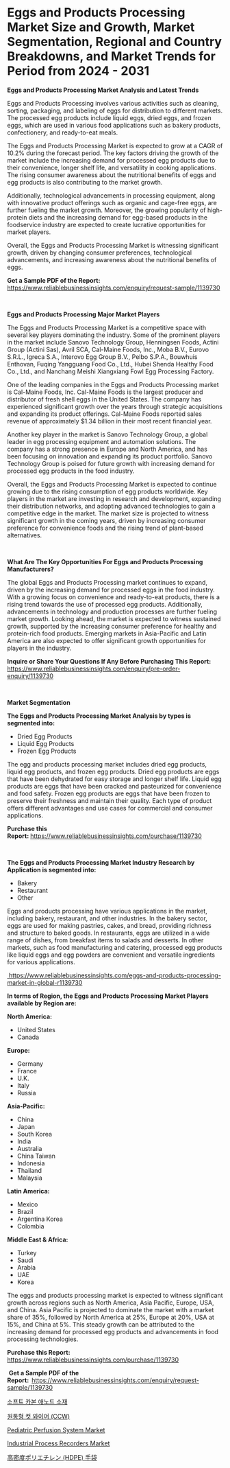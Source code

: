 <p><h1>Eggs and Products Processing Market Size and Growth, Market Segmentation, Regional and Country Breakdowns, and Market Trends for Period from 2024 -  2031</h1></p><p><strong>Eggs and Products Processing Market Analysis and Latest Trends</strong></p>
<p><p>Eggs and Products Processing involves various activities such as cleaning, sorting, packaging, and labeling of eggs for distribution to different markets. The processed egg products include liquid eggs, dried eggs, and frozen eggs, which are used in various food applications such as bakery products, confectionery, and ready-to-eat meals.</p><p>The Eggs and Products Processing Market is expected to grow at a CAGR of 10.2% during the forecast period. The key factors driving the growth of the market include the increasing demand for processed egg products due to their convenience, longer shelf life, and versatility in cooking applications. The rising consumer awareness about the nutritional benefits of eggs and egg products is also contributing to the market growth.</p><p>Additionally, technological advancements in processing equipment, along with innovative product offerings such as organic and cage-free eggs, are further fueling the market growth. Moreover, the growing popularity of high-protein diets and the increasing demand for egg-based products in the foodservice industry are expected to create lucrative opportunities for market players.</p><p>Overall, the Eggs and Products Processing Market is witnessing significant growth, driven by changing consumer preferences, technological advancements, and increasing awareness about the nutritional benefits of eggs.</p></p>
<p><strong>Get a Sample PDF of the Report:&nbsp;</strong> <a href="https://www.reliablebusinessinsights.com/enquiry/request-sample/1139730">https://www.reliablebusinessinsights.com/enquiry/request-sample/1139730</a></p>
<p>&nbsp;</p>
<p><strong>Eggs and Products Processing Major Market Players</strong></p>
<p><p>The Eggs and Products Processing Market is a competitive space with several key players dominating the industry. Some of the prominent players in the market include Sanovo Technology Group, Henningsen Foods, Actini Group (Actini Sas), Avril SCA, Cal-Maine Foods, Inc., Moba B.V., Eurovo S.R.L., Igreca S.A., Interovo Egg Group B.V., Pelbo S.P.A., Bouwhuis Enthovan, Fuqing Yangguang Food Co., Ltd., Hubei Shenda Healthy Food Co., Ltd., and Nanchang Meishi Xiangxiang Fowl Egg Processing Factory.</p><p>One of the leading companies in the Eggs and Products Processing market is Cal-Maine Foods, Inc. Cal-Maine Foods is the largest producer and distributor of fresh shell eggs in the United States. The company has experienced significant growth over the years through strategic acquisitions and expanding its product offerings. Cal-Maine Foods reported sales revenue of approximately $1.34 billion in their most recent financial year.</p><p>Another key player in the market is Sanovo Technology Group, a global leader in egg processing equipment and automation solutions. The company has a strong presence in Europe and North America, and has been focusing on innovation and expanding its product portfolio. Sanovo Technology Group is poised for future growth with increasing demand for processed egg products in the food industry.</p><p>Overall, the Eggs and Products Processing Market is expected to continue growing due to the rising consumption of egg products worldwide. Key players in the market are investing in research and development, expanding their distribution networks, and adopting advanced technologies to gain a competitive edge in the market. The market size is projected to witness significant growth in the coming years, driven by increasing consumer preference for convenience foods and the rising trend of plant-based alternatives.</p></p>
<p>&nbsp;</p>
<p><strong>What Are The Key Opportunities For Eggs and Products Processing Manufacturers?</strong></p>
<p><p>The global Eggs and Products Processing market continues to expand, driven by the increasing demand for processed eggs in the food industry. With a growing focus on convenience and ready-to-eat products, there is a rising trend towards the use of processed egg products. Additionally, advancements in technology and production processes are further fueling market growth. Looking ahead, the market is expected to witness sustained growth, supported by the increasing consumer preference for healthy and protein-rich food products. Emerging markets in Asia-Pacific and Latin America are also expected to offer significant growth opportunities for players in the industry.</p></p>
<p><strong>Inquire or Share Your Questions If Any Before Purchasing This Report:</strong> <a href="https://www.reliablebusinessinsights.com/enquiry/pre-order-enquiry/1139730">https://www.reliablebusinessinsights.com/enquiry/pre-order-enquiry/1139730</a></p>
<p>&nbsp;</p>
<p><strong>Market Segmentation</strong></p>
<p><strong>The Eggs and Products Processing Market Analysis by types is segmented into:</strong></p>
<p><ul><li>Dried Egg Products</li><li>Liquid Egg Products</li><li>Frozen Egg Products</li></ul></p>
<p><p>The egg and products processing market includes dried egg products, liquid egg products, and frozen egg products. Dried egg products are eggs that have been dehydrated for easy storage and longer shelf life. Liquid egg products are eggs that have been cracked and pasteurized for convenience and food safety. Frozen egg products are eggs that have been frozen to preserve their freshness and maintain their quality. Each type of product offers different advantages and use cases for commercial and consumer applications.</p></p>
<p><strong>Purchase this Report:&nbsp;</strong><a href="https://www.reliablebusinessinsights.com/purchase/1139730">https://www.reliablebusinessinsights.com/purchase/1139730</a></p>
<p>&nbsp;</p>
<p><strong>The Eggs and Products Processing Market Industry Research by Application is segmented into:</strong></p>
<p><ul><li>Bakery</li><li>Restaurant</li><li>Other</li></ul></p>
<p><p>Eggs and products processing have various applications in the market, including bakery, restaurant, and other industries. In the bakery sector, eggs are used for making pastries, cakes, and bread, providing richness and structure to baked goods. In restaurants, eggs are utilized in a wide range of dishes, from breakfast items to salads and desserts. In other markets, such as food manufacturing and catering, processed egg products like liquid eggs and egg powders are convenient and versatile ingredients for various applications.</p></p>
<p><a href="https://www.reliablebusinessinsights.com/eggs-and-products-processing-market-in-global-r1139730">&nbsp;https://www.reliablebusinessinsights.com/eggs-and-products-processing-market-in-global-r1139730</a></p>
<p><strong>In terms of Region, the Eggs and Products Processing Market Players available by Region are:</strong></p>
<p>
    <p> <strong> North America: </strong>
        <ul>
            <li>United States</li>
            <li>Canada</li>
        </ul>
        </p> 
    <p> <strong> Europe: </strong>
        <ul>
            <li>Germany</li>
            <li>France</li>
            <li>U.K.</li>
            <li>Italy</li>
            <li>Russia</li>
        </ul>
        </p> 
    <p> <strong> Asia-Pacific: </strong>
        <ul>
            <li>China</li>
            <li>Japan</li>
            <li>South Korea</li>
            <li>India</li>
            <li>Australia</li>
            <li>China Taiwan</li>
            <li>Indonesia</li>
            <li>Thailand</li>
            <li>Malaysia</li>
        </ul>
        </p> 
    <p> <strong> Latin America: </strong>
        <ul>
            <li>Mexico</li>
            <li>Brazil</li>
            <li>Argentina Korea</li>
            <li>Colombia</li>
        </ul>
        </p> 
    <p> <strong> Middle East & Africa: </strong>
        <ul>
            <li>Turkey</li>
            <li>Saudi</li>
            <li>Arabia</li>
            <li>UAE</li>
            <li>Korea</li>
        </ul>
    </p>
    </p>
<p><p>The eggs and products processing market is expected to witness significant growth across regions such as North America, Asia Pacific, Europe, USA, and China. Asia Pacific is projected to dominate the market with a market share of 35%, followed by North America at 25%, Europe at 20%, USA at 15%, and China at 5%. This steady growth can be attributed to the increasing demand for processed egg products and advancements in food processing technologies.</p></p>
<p><strong>Purchase this Report: </strong><a href="https://www.reliablebusinessinsights.com/purchase/1139730">https://www.reliablebusinessinsights.com/purchase/1139730</a></p>
<p>&nbsp;<strong>Get a Sample PDF of the Report:&nbsp;&nbsp;</strong><a href="https://www.reliablebusinessinsights.com/enquiry/request-sample/1139730">https://www.reliablebusinessinsights.com/enquiry/request-sample/1139730</a></p>
<p><strong></strong></p>
<p><p><a href="https://medium.com/@tammyholmes1955/%EC%86%8C%ED%94%84%ED%8A%B8-%ED%83%84%EC%86%8C-%EC%96%91%EA%B7%B9%EC%9E%AC-%EC%8B%9C%EC%9E%A5-%ED%86%B5%EC%B0%B0-%EC%8B%9C%EC%9E%A5-%EB%8F%99%ED%96%A5-%EC%84%B1%EC%9E%A5-2024%EB%85%84%EB%B6%80%ED%84%B0-2031%EB%85%84%EA%B9%8C%EC%A7%80-%EC%98%88%EC%B8%A1%EB%90%98%EB%8A%94-%EA%B2%83-46dad1d7b21a">소프트 카본 애노드 소재</a></p><p><a href="https://github.com/courtney23pratt/Market-Research-Report-List-1/blob/main/3558686102000.md">원통형 컷 와이어 (CCW)</a></p><p><a href="https://github.com/dimitrishawkinswaynenp91rgz/Market-Research-Report-List-2/blob/main/pediatric-perfusion-system-market.md">Pediatric Perfusion System Market</a></p><p><a href="https://issuu.com/reportprime-2/docs/industrial-process-recorders-market-size-2030.pptx">Industrial Process Recorders Market</a></p><p><a href="https://medium.com/@alexsania91/2024%E5%B9%B4%E3%81%8B%E3%82%892031%E5%B9%B4%E3%81%BE%E3%81%A7%E3%81%AE%E6%9C%9F%E9%96%93%E3%81%AB%E4%BA%88%E6%83%B3%E3%81%95%E3%82%8C%E3%82%8B%E3%83%8F%E3%82%A4%E3%83%87%E3%83%B3%E3%82%B7%E3%83%86%E3%82%A3%E3%83%9D%E3%83%AA%E3%82%A8%E3%83%81%E3%83%AC%E3%83%B3%E3%82%B0%E3%83%AD%E3%83%BC%E3%83%96%E3%81%AE%E5%B8%82%E5%A0%B4%E5%88%86%E6%9E%90%E3%81%A8%E3%82%B5%E3%82%A4%E3%82%BA%E4%BA%88%E6%B8%AC-ca7b1ea4298d">高密度ポリエチレン (HDPE) 手袋</a></p></p>